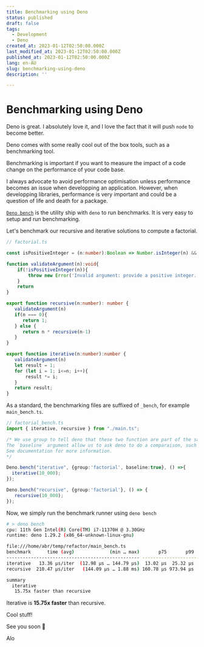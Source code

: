 ```yaml
---
title: Benchmarking using Deno
status: published
draft: false
tags:
  - Development
  - Deno
created_at: 2023-01-12T02:50:00.000Z
last_modified_at: 2023-01-12T02:50:00.000Z
published_at: 2023-01-12T02:50:00.000Z
lang: en-AU
slug: benchmarking-using-deno
description: ''

--- 
```

# Benchmarking using Deno
Deno is great. 
I absolutely love it, and I love the fact that it will push `node` to become better.

Deno comes with some really cool out of the box tools, such as a benchmarking tool.

Benchmarking is important if you want to measure the impact of a code change on the performance of your code base.

I always advocate to avoid performance optimisation unless performance becomes an issue when developping an application.
However, when developping libraries, performance is very important and could be a question of life and death for a package.

[`Deno bench`](https://deno.land/manual@v1.29.1/tools/benchmarker) is the utility ship with `deno` to run benchmarks. 
It is very easy to setup and run benchmarking.

Let's benchmark our recursive and iterative solutions to compute a factorial.

```typescript
// factorial.ts

const isPositiveInteger = (n:number):Boolean => Number.isInteger(n) && n>0

function validateArgument(n):void{
	if(!isPositiveInteger(n)){
		throw new Error('Invalid argument: provide a positive integer.')
	}
	return
}

export function recursive(n:number): number {
   validateArgument(n)
   if(n === 0){
      return 1;
   } else {
      return n * recursive(n-1)
   }
}

export function iterative(n:number):number {
   validateArgument(n)
   let result = 1;
   for (let i = 1; i<=n; i++){
       result *= i; 
   }
   return result;
}
```

As a standard, the benchmarking files are suffixed of `_bench`, for example `main_bench.ts`.

```typescript
// factorial_bench.ts
import { iterative, recursive } from "./main.ts";

/* We use group to tell deno that these two function are part of the same benchmark group.
The `baseline` argument allow us to ask deno to do a comparaison, such as bar() is 10x faster than foo(). 
See documentation for more information.
*/

Deno.bench("iterative", {group:'factorial', baseline:true}, () =>{
  iterative(10_000);
});

Deno.bench("recursive", {group:'factorial'}, () => {
   recursive(10_000);
});
```

Now, we simply run the benchmark runner using `deno bench`

```sh
# > deno bench
cpu: 11th Gen Intel(R) Core(TM) i7-11370H @ 3.30GHz
runtime: deno 1.29.2 (x86_64-unknown-linux-gnu)

file:///home/abr/temp/refactor/main_bench.ts
benchmark      time (avg)             (min … max)       p75       p99      p995
------------------------------------------------- -----------------------------
iterative   13.36 µs/iter  (12.98 µs … 144.79 µs)  13.02 µs  25.32 µs  28.93 µs
recursive  210.47 µs/iter   (144.09 µs … 1.88 ms) 160.78 µs 973.94 µs   1.05 ms

summary
  iterative
   15.75x faster than recursive
```

Iterative is **15.75x faster** than recursive.

Cool stuff!

See you soon 👋

Alo
